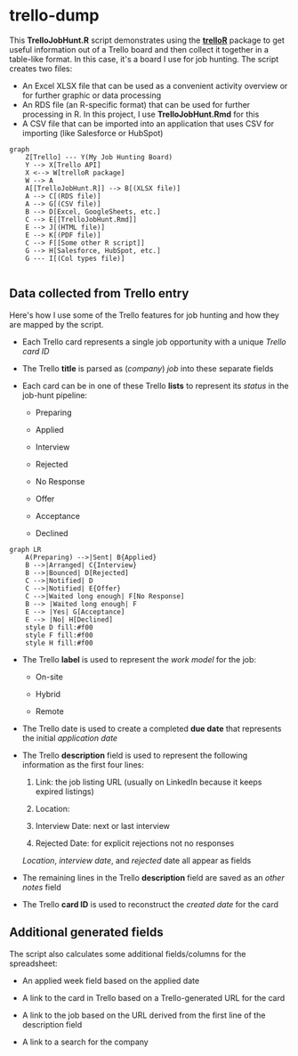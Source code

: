 # trello-dump

This **TrelloJobHunt.R** script demonstrates using the [**trelloR**](https://github.com/jchrom/trelloR) package to get useful information out of a Trello board and then collect it together in a table-like format. In this case, it's a board I use for job hunting. The script creates two files:

-   An Excel XLSX file that can be used as a convenient activity overview or for further graphic or data processing 
-   An RDS file (an R-specific format) that can be used for further processing in R. In this project, I use **TrelloJobHunt.Rmd** for this
-   A CSV file that can be imported into an application that uses CSV for importing (like Salesforce or HubSpot) 

```mermaid
graph 
    Z[Trello] --- Y(My Job Hunting Board)
    Y --> X[Trello API] 
    X <--> W[trelloR package] 
    W --> A
    A[[TrelloJobHunt.R]] --> B[(XLSX file)]
    A --> C[(RDS file)]
    A --> G[(CSV file)]
    B --> D[Excel, GoogleSheets, etc.]
    C --> E[[TrelloJobHunt.Rmd]]
    E --> J[(HTML file)]
    E --> K[(PDF file)]
    C --> F[[Some other R script]]
    G --> H[Salesforce, HubSpot, etc.]
    G --- I[(Col types file)]
   
```


## Data collected from Trello entry

Here's how I use some of the Trello features for job hunting and how they are mapped by the script.

-   Each Trello card represents a single job opportunity with a unique *Trello card ID*

-   The Trello **title** is parsed as (*company*) *job* into these separate fields

- Each card can be in one of these Trello **lists** to represent its *status* in the job-hunt pipeline:

  -   Preparing

  -   Applied

  -   Interview

  -   Rejected

  -   No Response

  -   Offer

  -   Acceptance

  -   Declined

```mermaid
graph LR
    A(Preparing) -->|Sent| B{Applied}
    B -->|Arranged| C{Interview}
    B -->|Bounced| D[Rejected]
    C -->|Notified| D
    C -->|Notified| E{Offer}
    C -->|Waited long enough| F[No Response]
    B --> |Waited long enough| F
    E --> |Yes| G[Acceptance]
    E --> |No| H[Declined]
    style D fill:#f00
    style F fill:#f00
    style H fill:#f00
```

-   The Trello **label** is used to represent the *work model* for the job:

    -   On-site

    -   Hybrid

    -   Remote

-   The Trello date is used to create a completed **due date** that represents the initial *application date*

-   The Trello **description** field is used to represent the following information as the first four lines:

    1.  Link: the job listing URL (usually on LinkedIn because it keeps expired listings)

    2.  Location:

    3.  Interview Date: next or last interview

    4.  Rejected Date: for explicit rejections not no responses

    *Location*, *interview date*, and *rejected* date all appear as fields

-   The remaining lines in the Trello **description** field are saved as an *other notes* field

-   The Trello **card ID** is used to reconstruct the *created date* for the card

## Additional generated fields

The script also calculates some additional fields/columns for the spreadsheet:

-   An applied week field based on the applied date

-   A link to the card in Trello based on a Trello-generated URL for the card

-   A link to the job based on the URL derived from the first line of the description field

-   A link to a search for the company
